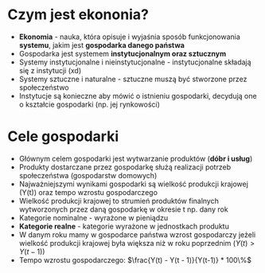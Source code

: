 # Czym jest ekononia?
- **Ekonomia** - nauka, która opisuje i wyjaśnia sposób funkcjonowania **systemu**, jakim jest **gospodarka danego państwa**
- Gospodarka jest systemem **instytucjonalnym oraz sztucznym**
- Systemy instytucjonalne i nieinstytucjonalne - instytucjonalne składają się z instytucji (xd)
- Systemy sztuczne i naturalne - sztuczne muszą być stworzone przez społeczeństwo
- Instytucje są konieczne aby mówić o istnieniu gospodarki, decydują one o kształcie gospodarki (np. jej rynkowości)
# Cele gospodarki
- Głównym celem gospodarki jest wytwarzanie produktów (**dóbr i usług**)
- Produkty dostarczane przez gospodarkę służą realizacji potrzeb społeczeństwa (gospodarstw domowych)
- Najważniejszymi wynikami gospodarki są wielkość produkcji krajowej (Y(t)) oraz tempo wzrostu gospodarczego
- Wielkość produkcji krajowej to strumień produktów finalnych wytworzonych przez daną gospodarkę w okresie t np. dany rok
- Kategorie nominalne - wyrażone w pieniądzu
- **Kategorie realne** - kategorie wyrażone w jednostkach produktu
- W danym roku mamy w gospodarce państwa wzrost gospodarczy jeżeli wielkość produkcji krajowej była większa niż w roku poprzednim ($Y(t) > Y(t - 1)$)
- Tempo wzrostu gospodarczego: $\frac{Y(t) - Y(t - 1)}{Y(t-1)} * 100\%$




